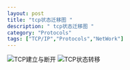 ```yaml
---
layout: post
title: "tcp状态迁移图 "
description: " tcp状态迁移图 "
category: "Protocols"
tags: ["TCP/IP","Protocols","NetWork"]
---
```

![TCP建立与断开](http://7xla7c.com1.z0.glb.clouddn.com/tcp1.jpg)
![TCP状态转移](http://7xla7c.com1.z0.glb.clouddn.com/tcp-state.jpg)
